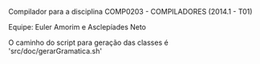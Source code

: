 Compilador para a disciplina COMP0203 -  COMPILADORES (2014.1 - T01)

Equipe: Euler Amorim e Asclepíades Neto

O caminho do script para geração das classes é 'src/doc/gerarGramatica.sh'
